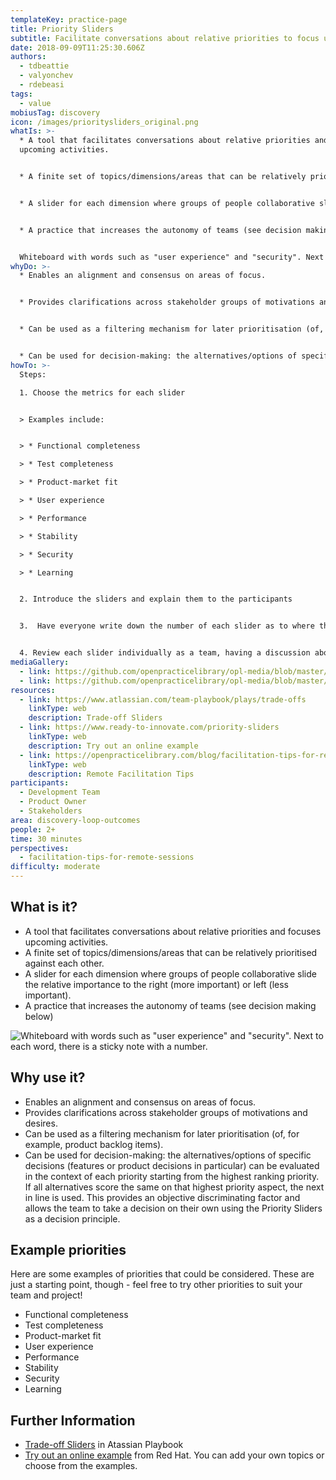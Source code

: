 ```yaml
---
templateKey: practice-page
title: Priority Sliders
subtitle: Facilitate conversations about relative priorities to focus upcoming activities
date: 2018-09-09T11:25:30.606Z
authors:
  - tdbeattie
  - valyonchev
  - rdebeasi
tags:
  - value
mobiusTag: discovery
icon: /images/prioritysliders_original.png
whatIs: >-
  * A tool that facilitates conversations about relative priorities and focuses
  upcoming activities.


  * A finite set of topics/dimensions/areas that can be relatively prioritised against each other.


  * A slider for each dimension where groups of people collaborative slide the relative importance to the right (more important) or left (less important).


  * A practice that increases the autonomy of teams (see decision making below)


  Whiteboard with words such as "user experience" and "security". Next to each word, there is a sticky note with a number. (https://github.com/openpracticelibrary/opl-media/blob/master/images/final_priority-sliders.png?raw=true)
whyDo: >-
  * Enables an alignment and consensus on areas of focus.


  * Provides clarifications across stakeholder groups of motivations and desires.


  * Can be used as a filtering mechanism for later prioritisation (of, for example, product backlog items).


  * Can be used for decision-making: the alternatives/options of specific decisions (features or product decisions in particular) can be evaluated in the context of each priority starting from the highest ranking priority. If all alternatives score the same on that highest priority aspect, the next in line is used. This provides an objective discriminating factor and allows the team to take a decision on their own using the Priority Sliders as a decision principle.
howTo: >-
  Steps:

  1. Choose the metrics for each slider


  > Examples include:


  > * Functional completeness

  > * Test completeness

  > * Product-market fit

  > * User experience

  > * Performance

  > * Stability

  > * Security

  > * Learning


  2. Introduce the sliders and explain them to the participants


  3.  Have everyone write down the number of each slider as to where they would place it on the scale (~5 min). Do this on individual sticky notes and don't let the team members share until later - this keeps bias to a minimum. Once time is up, have everyone put their stickies up on the scale for each slider


  4. Review each slider individually as a team, having a discussion about alignment. Drive toward an agree-upon spot on the scale and annotate that with a different color sticky. (~20 min)
mediaGallery:
  - link: https://github.com/openpracticelibrary/opl-media/blob/master/images/Priority%20Sliders.jpg?raw=true
  - link: https://github.com/openpracticelibrary/opl-media/blob/master/images/final_priority-sliders.png?raw=true
resources:
  - link: https://www.atlassian.com/team-playbook/plays/trade-offs
    linkType: web
    description: Trade-off Sliders
  - link: https://www.ready-to-innovate.com/priority-sliders
    linkType: web
    description: Try out an online example
  - link: https://openpracticelibrary.com/blog/facilitation-tips-for-remote-sessions/
    linkType: web
    description: Remote Facilitation Tips
participants:
  - Development Team
  - Product Owner
  - Stakeholders
area: discovery-loop-outcomes
people: 2+
time: 30 minutes
perspectives:
  - facilitation-tips-for-remote-sessions
difficulty: moderate
---
```

## What is it?

- A tool that facilitates conversations about relative priorities and focuses upcoming activities.
- A finite set of topics/dimensions/areas that can be relatively prioritised against each other.
- A slider for each dimension where groups of people collaborative slide the relative importance to the right (more important) or left (less important).
- A practice that increases the autonomy of teams (see decision making below)

![Whiteboard with words such as "user experience" and "security". Next to each word, there is a sticky note with a number.](/images/sliders.jpg)

## Why use it?

- Enables an alignment and consensus on areas of focus.
- Provides clarifications across stakeholder groups of motivations and desires.
- Can be used as a filtering mechanism for later prioritisation (of, for example, product backlog items).
- Can be used for decision-making: the alternatives/options of specific decisions (features or product decisions in particular) can be evaluated in the context of each priority starting from the highest ranking priority. If all alternatives score the same on that highest priority aspect, the next in line is used. This provides an objective discriminating factor and allows the team to take a decision on their own using the Priority Sliders as a decision principle.

## Example priorities

Here are some examples of priorities that could be considered. These are just a starting point, though - feel free to try other priorities to suit your team and project!

- Functional completeness
- Test completeness
- Product-market fit
- User experience
- Performance
- Stability
- Security
- Learning

## Further Information

- [Trade-off Sliders](https://www.atlassian.com/team-playbook/plays/trade-off-sliders) in Atassian Playbook
- [Try out an online example](https://www.ready-to-innovate.com/priority-sliders) from Red Hat. You can add your own topics or choose from the examples.
